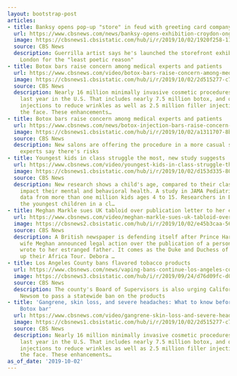 ```yaml
---
layout: bootstrap-post
articles:
- title: Banksy opens pop-up "store" in feud with greeting card company
  url: https://www.cbsnews.com/news/banksy-opens-exhibition-croydon-ongoing-trademark-dispute-2019-10-02/
  image: https://cbsnews1.cbsistatic.com/hub/i/r/2019/10/02/1920f258-1191-4d60-a454-50cb35f01c2a/thumbnail/1200x630/8bc9622b11988d666fcd09f918956b2e/2019-10-01t195545z-35473824-rc112203fc20-rtrmadp-3-britain-banksy.jpg
  source: CBS News
  description: Guerrilla artist says he's launched the storefront exhibition in south
    London for the "least poetic reason"
- title: Botox bars raise concern among medical experts and patients
  url: https://www.cbsnews.com/video/botox-bars-raise-concern-among-medical-experts-and-patients/
  image: https://cbsnews1.cbsistatic.com/hub/i/r/2019/10/02/2d515277-c761-4f7d-b132-d07349299ce6/thumbnail/1200x630/8aa9b930f6eeca7d71421fbe29146cf6/1002-ctm-morobotoxbars-narula-1944369-640x360.jpg
  source: CBS News
  description: Nearly 16 million minimally invasive cosmetic procedures took place
    last year in the U.S. That includes nearly 7.5 million botox, and other neurotoxin
    injections to reduce wrinkles as well as 2.5 million filler injections to shape
    the face. These enhancements…
- title: Botox bars raise concern among medical experts and patients
  url: https://www.cbsnews.com/news/botox-injection-bars-raise-concern-among-medical-experts-i-think-im-turning-purple/
  image: https://cbsnews1.cbsistatic.com/hub/i/r/2019/10/02/a1311707-8b33-4461-b030-0155a74e4528/thumbnail/1200x630/b1038a2bc386b133728740c0c8234240/narula-botox-bars-stereo-frame-3081.jpg
  source: CBS News
  description: New salons are offering the procedure in a more casual setting – but
    experts say there's risks
- title: Youngest kids in class struggle the most, new study suggests
  url: https://www.cbsnews.com/video/youngest-kids-in-class-struggle-the-most-new-study-suggests/
  image: https://cbsnews1.cbsistatic.com/hub/i/r/2019/10/02/d153d335-80e0-4b9d-8e1a-2c23789f4458/thumbnail/1200x630/6b18a4fa065eef078848ee6040267fb4/1002-ctm-schoolmatters-schoolageqa-damour-1944385-640x360.jpg
  source: CBS News
  description: New research shows a child's age, compared to their classmates, could
    impact their mental and behavioral health. A study in JAMA Pediatrics looked at
    data from more than one million kids ages 4 to 15. Researchers in Britain found
    the youngest children in a cl…
- title: Meghan Markle sues UK tabloid over publication letter to her estranged father
  url: https://www.cbsnews.com/video/meghan-markle-sues-uk-tabloid-over-publication-letter-to-her-estranged-father/
  image: https://cbsnews2.cbsistatic.com/hub/i/r/2019/10/02/e45b3caa-567a-4220-8776-4e5b0b52e32b/thumbnail/1200x630/a39983ca7d088986de7a8fc3c9058e09/1002-ctm-royalslawsuit-patta-midwest-1944376-640x360.jpg
  source: CBS News
  description: A British newspaper is defending itself after Prince Harry and his
    wife Meghan announced legal action over the publication of a personal letter Meghan
    wrote to her estranged father. It comes as the Duke and Duchess of Sussex wrap
    up their Africa Tour. Debora …
- title: Los Angeles County bans flavored tobacco products
  url: https://www.cbsnews.com/news/vaping-bans-continue-los-angeles-county-bans-flavored-tobacco-products/
  image: https://cbsnews3.cbsistatic.com/hub/i/r/2019/09/24/d76d09fc-d0b0-495e-8b7c-3fa330617ade/thumbnail/1200x630/b3191d994e24a65012d4e7f388d8ad54/rtx7385e.jpg
  source: CBS News
  description: The county's Board of Supervisors is also urging California Gov. Gavin
    Newsom to pass a statewide ban on the products
- title: 'Gangrene, skin loss, and severe headaches: What to know before you hit a
    Botox bar'
  url: https://www.cbsnews.com/video/gangrene-skin-loss-and-severe-headaches-what-to-know-before-you-hit-a-botox-bar/
  image: https://cbsnews1.cbsistatic.com/hub/i/r/2019/10/02/2d515277-c761-4f7d-b132-d07349299ce6/thumbnail/1200x630/8aa9b930f6eeca7d71421fbe29146cf6/1002-ctm-morobotoxbars-narula-1944369-640x360.jpg
  source: CBS News
  description: Nearly 16 million minimally invasive cosmetic procedures took place
    last year in the U.S. That includes nearly 7.5 million botox, and other neurotoxin
    injections to reduce wrinkles as well as 2.5 million filler injections to shape
    the face. These enhancements…
as_of_date: '2019-10-02'
---
```


